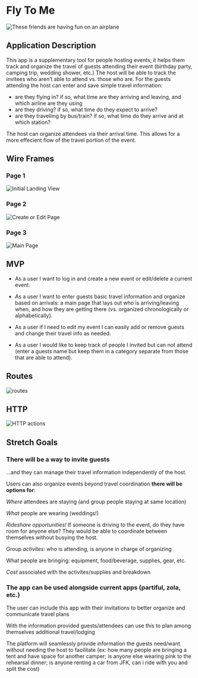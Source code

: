 # Fly To Me

![These friends are having fun on an airplane](./assets/Screenshot%202025-03-31%20at%2012.29.36 PM.png)

## Application Description

This app is a supplementary tool for people hosting events; it helps them track and organize the travel of guests attending their event (birthday party, camping trip, wedding shower, etc.) The host will be able to track the invitees who aren’t able to attend vs. those who are. For the guests attending the host can enter and save simple travel information: 
 - are they flying in? if so, what time are they arriving and leaving, and which airline are they using
 - are they driving? if so, what time do they expect to arrive? 
 - are they travelling by bus/train? if so, what time do they arrive and at which station? 
 
 The host can organize attendees via their arrival time. This allows for a more effecient flow of the travel portion of the event.

## Wire Frames

### Page 1
![Initial Landing View](./assets/Screenshot%202025-03-31%20at%2012.15.09 PM.png)

### Page 2
![Create or Edit Page](./assets/Screenshot%202025-04-01%20at%209.56.03 AM.png)

### Page 3
![Main Page](./assets/Screenshot%202025-03-31%20at%2012.15.25 PM.png
)
## MVP 
* As a user I want to log in and create a new event or edit/delete a current event.

* As a user I want to enter guests basic travel information and organize based on arrivals: a main page that lays out who is arriving/leaving when, and how they are getting there (vs. organized chronologically or alphabetically).

* As a user if I need to edit my event I can easily add or remove guests and change their travel info as needed.

* As a user I would like to keep track of people I invited but can not attend (enter a guests name but keep them in a category separate from those that are able to attend).

## Routes
![routes](./assets/Screenshot%202025-03-31%20at%204.35.09 PM.png)

## HTTP 
![HTTP actions](./assets/Screenshot%202025-03-31%20at%204.31.46 PM.png)

## Stretch Goals 

### __There will be a way to invite guests__ 
...and they can manage their travel information independently of the host.

Users can also organize events beyond travel coordination __there will be options for__:


_Where_ attendees are staying (and group people staying at same location)

_What_ people are wearing (weddings!)

_Rideshare opportunities!_ If someone is driving to the event, do they have room for anyone else? They would be able to coordinate between themselves without busying the host.

Group _activites_: who is attending, is anyone in charge of organizing

What people are bringing: equipment, food/beverage, supplies, gear, etc.

_Cost_ associated with the activites/supplies and breakdown

### The app can be used alongside current apps (partiful, zola, etc.)

The user can include this app with their invitations to better organize and communicate travel plans

With the information provided guests/attendees can use this to plan among themselves additional travel/lodging

The platform will seamlessly provide information the guests need/want without needing the host to facilitate (ex: how many people are bringing a tent and have space for another camper; is anyone else wearing pink to the rehearsal dinner; is anyone renting a car from JFK, can i ride with you and split the cost)